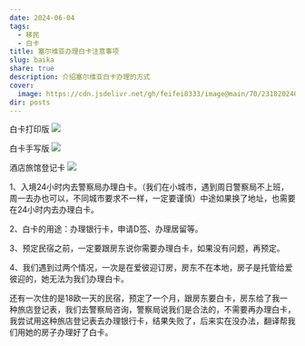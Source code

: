 ```yaml
---
date: 2024-06-04
tags:
  - 移民
  - 白卡
title: 塞尔维亚办理白卡注意事项
slug: baika
share: true
description: 介绍塞尔维亚白卡办理的方式
cover:
  image: https://cdn.jsdelivr.net/gh/feifei8333/image@main/70/2310202406071309834.jpg
dir: posts
---
```

白卡打印版
![](https://cdn.jsdelivr.net/gh/feifei8333/image@main/70/2310202406071309834.jpg)

白卡手写版
![](https://cdn.jsdelivr.net/gh/feifei8333/image@main/70/2310202406071310688.jpg)

酒店旅馆登记卡
![](https://cdn.jsdelivr.net/gh/feifei8333/image@main/70/2310202406071310680.jpg)

1、入境24小时内去警察局办理白卡。（我们在小城市，遇到周日警察局不上班，周一去办也可以，不同城市要求不一样，一定要谨慎）中途如果换了地址，也需要在24小时内去办理白卡。

2、白卡的用途：办理银行卡，申请D签、办理居留等。

3、预定民宿之前，一定要跟房东说你需要办理白卡，如果没有问题，再预定。

4、我们遇到过两个情况，一次是在爱彼迎订房，房东不在本地，房子是托管给爱彼迎的，她无法为我们办理白卡。

还有一次住的是18欧一天的民宿，预定了一个月，跟房东要白卡，房东给了我一种旅店登记表，我们去警察局咨询，警察局说我们是合法的，不需要再办理白卡，我尝试用这种旅店登记表去办理银行卡，结果失败了，后来实在没办法，翻译帮我们用她的房子办理好了白卡。


